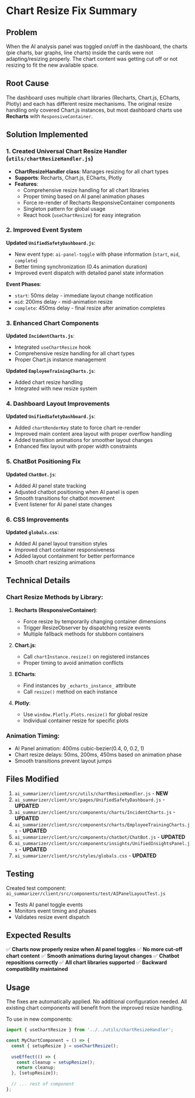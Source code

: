 # Chart Resize Fix Summary

## Problem
When the AI analysis panel was toggled on/off in the dashboard, the charts (pie charts, bar graphs, line charts) inside the cards were not adapting/resizing properly. The chart content was getting cut off or not resizing to fit the new available space.

## Root Cause
The dashboard uses multiple chart libraries (Recharts, Chart.js, ECharts, Plotly) and each has different resize mechanisms. The original resize handling only covered Chart.js instances, but most dashboard charts use **Recharts** with `ResponsiveContainer`.

## Solution Implemented

### 1. Created Universal Chart Resize Handler (`utils/chartResizeHandler.js`)
- **ChartResizeHandler class**: Manages resizing for all chart types
- **Supports**: Recharts, Chart.js, ECharts, Plotly
- **Features**:
  - Comprehensive resize handling for all chart libraries
  - Proper timing based on AI panel animation phases
  - Force re-render of Recharts ResponsiveContainer components
  - Singleton pattern for global usage
  - React hook (`useChartResize`) for easy integration

### 2. Improved Event System
**Updated `UnifiedSafetyDashboard.js`**:
- New event type: `ai-panel-toggle` with phase information (`start`, `mid`, `complete`)
- Better timing synchronization (0.4s animation duration)
- Improved event dispatch with detailed panel state information

**Event Phases**:
- `start`: 50ms delay - immediate layout change notification
- `mid`: 200ms delay - mid-animation resize
- `complete`: 450ms delay - final resize after animation completes

### 3. Enhanced Chart Components
**Updated `IncidentCharts.js`**:
- Integrated `useChartResize` hook
- Comprehensive resize handling for all chart types
- Proper Chart.js instance management

**Updated `EmployeeTrainingCharts.js`**:
- Added chart resize handling
- Integrated with new resize system

### 4. Dashboard Layout Improvements
**Updated `UnifiedSafetyDashboard.js`**:
- Added `chartRenderKey` state to force chart re-render
- Improved main content area layout with proper overflow handling
- Added transition animations for smoother layout changes
- Enhanced flex layout with proper width constraints

### 5. ChatBot Positioning Fix
**Updated `ChatBot.js`**:
- Added AI panel state tracking
- Adjusted chatbot positioning when AI panel is open
- Smooth transitions for chatbot movement
- Event listener for AI panel state changes

### 6. CSS Improvements
**Updated `globals.css`**:
- Added AI panel layout transition styles
- Improved chart container responsiveness
- Added layout containment for better performance
- Smooth chart resizing animations

## Technical Details

### Chart Resize Methods by Library:

1. **Recharts (ResponsiveContainer)**:
   - Force resize by temporarily changing container dimensions
   - Trigger ResizeObserver by dispatching resize events
   - Multiple fallback methods for stubborn containers

2. **Chart.js**:
   - Call `chartInstance.resize()` on registered instances
   - Proper timing to avoid animation conflicts

3. **ECharts**:
   - Find instances by `_echarts_instance_` attribute
   - Call `resize()` method on each instance

4. **Plotly**:
   - Use `window.Plotly.Plots.resize()` for global resize
   - Individual container resize for specific plots

### Animation Timing:
- AI Panel animation: 400ms cubic-bezier(0.4, 0, 0.2, 1)
- Chart resize delays: 50ms, 200ms, 450ms based on animation phase
- Smooth transitions prevent layout jumps

## Files Modified

1. `ai_summarizer/client/src/utils/chartResizeHandler.js` - **NEW**
2. `ai_summarizer/client/src/pages/UnifiedSafetyDashboard.js` - **UPDATED**
3. `ai_summarizer/client/src/components/charts/IncidentCharts.js` - **UPDATED**
4. `ai_summarizer/client/src/components/charts/EmployeeTrainingCharts.js` - **UPDATED**
5. `ai_summarizer/client/src/components/chatbot/ChatBot.js` - **UPDATED**
6. `ai_summarizer/client/src/components/insights/UnifiedInsightsPanel.js` - **UPDATED**
7. `ai_summarizer/client/src/styles/globals.css` - **UPDATED**

## Testing

Created test component: `ai_summarizer/client/src/components/test/AIPanelLayoutTest.js`
- Tests AI panel toggle events
- Monitors event timing and phases
- Validates resize event dispatch

## Expected Results

✅ **Charts now properly resize when AI panel toggles**
✅ **No more cut-off chart content**
✅ **Smooth animations during layout changes**
✅ **Chatbot repositions correctly**
✅ **All chart libraries supported**
✅ **Backward compatibility maintained**

## Usage

The fixes are automatically applied. No additional configuration needed.
All existing chart components will benefit from the improved resize handling.

To use in new components:
```javascript
import { useChartResize } from '../../utils/chartResizeHandler';

const MyChartComponent = () => {
  const { setupResize } = useChartResize();
  
  useEffect(() => {
    const cleanup = setupResize();
    return cleanup;
  }, [setupResize]);
  
  // ... rest of component
};
```
